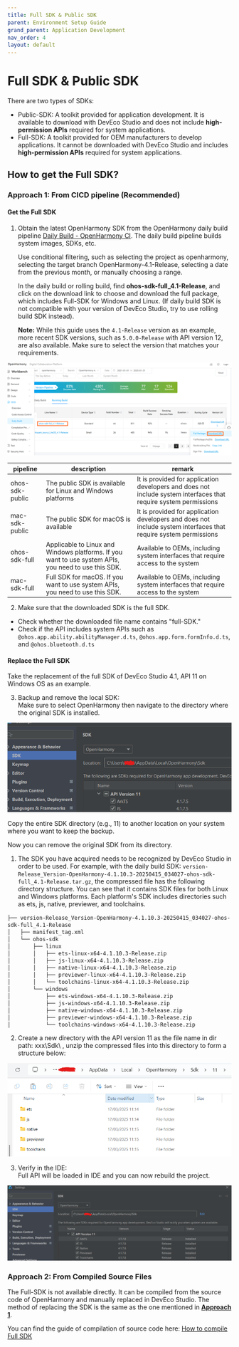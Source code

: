 ```yaml
---
title: Full SDK & Public SDK
parent: Environment Setup Guide
grand_parent: Application Development
nav_order: 4
layout: default
---
```


# Full SDK & Public SDK

There are two types of SDKs:

* Public-SDK: A toolkit provided for application development. It is available to download with DevEco Studio and does not include **high-permission APIs** required for system applications.  
* Full-SDK: A toolkit provided for OEM manufacturers to develop applications. It cannot be downloaded with DevEco Studio and includes **high-permission APIs** required for system applications.

## How to get the Full SDK?

### **Approach 1: From CICD pipeline (Recommended)**

#### Get the Full SDK

1. Obtain the latest OpenHarmony SDK from the OpenHarmony daily build pipeline [Daily Build - OpenHarmony CI](https://ci.openharmony.cn/workbench/cicd/dailybuild/dailylist). The daily build pipeline builds system images, SDKs, etc.  
   
   Use conditional filtering, such as selecting the project as openharmony, selecting the target branch OpenHarmony-4.1-Release, selecting a date from the previous month, or manually choosing a range.  
   
   In the daily build or rolling build, find **ohos-sdk-full_4.1-Release**, and click on the download link to choose and download the full package, which includes Full-SDK for Windows and Linux.  (If daily build SDK is not compatible with your version of DevEco Studio, try to use rolling build SDK instead).  
   
   **Note:** While this guide uses the `4.1-Release` version as an example, more recent SDK versions, such as `5.0.0-Release` with API version 12, are also available. Make sure to select the version that matches your requirements.

<img src='./images/image19.png'>  
 

| pipeline        | description                                                                                          | remark                                                                                                           |
| --------------- | ---------------------------------------------------------------------------------------------------- | ---------------------------------------------------------------------------------------------------------------- |
| ohos-sdk-public | The public SDK is available for Linux and Windows platforms                                          | It is provided for application developers and does not include system interfaces that require system permissions |
| mac-sdk-public  | The public SDK for macOS is available                                                                | It is provided for application developers and does not include system interfaces that require system permissions |
| ohos-sdk-full   | Applicable to Linux and Windows platforms. If you want to use system APIs, you need to use this SDK. | Available to OEMs, including system interfaces that require access to the system                                 |
| mac-sdk-full    | Full SDK for macOS. If you want to use system APIs, you need to use this SDK.                        | Available to OEMs, including system interfaces that require access to the system                                 |

2. Make sure that the downloaded SDK is the full SDK.  
- Check whether the downloaded file name contains "full-SDK."  
- Check if the API includes system APIs such as `@ohos.app.ability.abilityManager.d.ts`, `@ohos.app.form.formInfo.d.ts`, and `@ohos.bluetooth.d.ts` 

#### Replace the Full SDK

Take the replacement of the full SDK of DevEco Studio 4.1, API 11 on Windows OS as an example.

3. Backup and remove the local SDK:  
   Make sure to select OpenHarmony then navigate to the directory where the original SDK is installed.
<img src='./images/image20.png'>  



Copy the entire SDK directory (e.g., 11) to another location on your system where you want to keep the backup.

Now you can remove the original SDK from its directory.

1. The SDK you have acquired needs to be recognized by DevEco Studio in order to be used. 
For example, with the daily build SDK: `version-Release_Version-OpenHarmony-4.1.10.3-20250415_034027-ohos-sdk-full_4.1-Release.tar.gz`, the compressed file has the following directory structure. 
You can see that it contains SDK files for both Linux and Windows platforms. Each platform's SDK includes directories such as ets, js, native, previewer, and toolchains.
```
├── version-Release_Version-OpenHarmony-4.1.10.3-20250415_034027-ohos-sdk-full_4.1-Release
│   ├── manifest_tag.xml
│   └── ohos-sdk
│       ├── linux
│       │   ├── ets-linux-x64-4.1.10.3-Release.zip
│       │   ├── js-linux-x64-4.1.10.3-Release.zip
│       │   ├── native-linux-x64-4.1.10.3-Release.zip
│       │   ├── previewer-linux-x64-4.1.10.3-Release.zip
│       │   └── toolchains-linux-x64-4.1.10.3-Release.zip
│       └── windows
│           ├── ets-windows-x64-4.1.10.3-Release.zip
│           ├── js-windows-x64-4.1.10.3-Release.zip
│           ├── native-windows-x64-4.1.10.3-Release.zip
│           ├── previewer-windows-x64-4.1.10.3-Release.zip
│           └── toolchains-windows-x64-4.1.10.3-Release.zip
```
2. Create a new directory with the API version 11  as the file name in dir path: xxx\\Sdk\\ , unzip the compressed files  into this directory to form a structure below:
<img src='./images/image21.png'>  

3. Verify in the IDE:  
   Full API will be loaded in IDE and you can now rebuild the project.  
<img src='./images/image24.png'>  

### **Approach 2: From Compiled Source Files**

The Full-SDK is not available directly. It can be compiled from the source code of OpenHarmony and manually replaced in DevEco Studio. The method of replacing the SDK is the same as the one mentioned in [**Approach 1**](#approach-1-from-cicd-pipeline-recommended).

You can find the guide  of compilation of source code here: [How to compile Full SDK](https://github.com/eclipse-oniro-mirrors/docs/blob/master/en/application-dev/faqs/full-sdk-compile-guide.md)

<div style="margin-top: 50px;"></div>